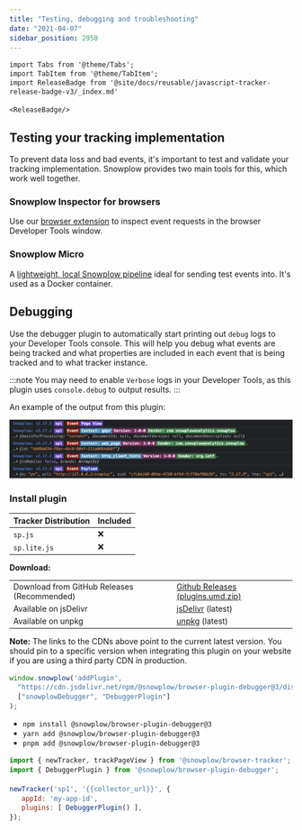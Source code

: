 ```yaml
---
title: "Testing, debugging and troubleshooting"
date: "2021-04-07"
sidebar_position: 2950
---
```


```mdx-code-block
import Tabs from '@theme/Tabs';
import TabItem from '@theme/TabItem';
import ReleaseBadge from '@site/docs/reusable/javascript-tracker-release-badge-v3/_index.md'

<ReleaseBadge/>
```

## Testing your tracking implementation

To prevent data loss and bad events, it's important to test and validate your tracking implementation. Snowplow provides two main tools for this, which work well together.

### Snowplow Inspector for browsers

Use our [browser extension](/docs/data-product-studio/data-quality/snowplow-inspector/overview/index.md) to inspect event requests in the browser Developer Tools window.

### Snowplow Micro

A [lightweight, local Snowplow pipeline](/docs/data-product-studio/data-quality/snowplow-micro/what-is-micro/index.md) ideal for sending test events into. It's used as a Docker container.


## Debugging

Use the debugger plugin to automatically start printing out `debug` logs to your Developer Tools console. This will help you debug what events are being tracked and what properties are included in each event that is being tracked and to what tracker instance.

:::note
You may need to enable `Verbose` logs in your Developer Tools, as this plugin uses `console.debug` to output results.
:::

An example of the output from this plugin:

![](images/Screenshot-2021-03-28-at-20.08.35.png)

### Install plugin

<Tabs groupId="platform" queryString>
  <TabItem value="js" label="JavaScript (tag)" default>

| Tracker Distribution | Included |
|----------------------|----------|
| `sp.js`              | ❌        |
| `sp.lite.js`         | ❌        |

**Download:**

<table class="has-fixed-layout"><tbody><tr><td>Download from GitHub Releases (Recommended)</td><td><a href="https://github.com/snowplow/snowplow-javascript-tracker/releases" target="_blank" rel="noreferrer noopener">Github Releases (plugins.umd.zip)</a></td></tr><tr><td>Available on jsDelivr</td><td><a href="https://cdn.jsdelivr.net/npm/@snowplow/browser-plugin-debugger@3/dist/index.umd.min.js" target="_blank" rel="noreferrer noopener">jsDelivr</a> (latest)</td></tr><tr><td>Available on unpkg</td><td><a href="https://unpkg.com/@snowplow/browser-plugin-debugger@3/dist/index.umd.min.js" target="_blank" rel="noreferrer noopener">unpkg</a> (latest)</td></tr></tbody></table>

**Note:** The links to the CDNs above point to the current latest version. You should pin to a specific version when integrating this plugin on your website if you are using a third party CDN in production.

```javascript
window.snowplow('addPlugin', 
  "https://cdn.jsdelivr.net/npm/@snowplow/browser-plugin-debugger@3/dist/index.umd.min.js",
  ["snowplowDebugger", "DebuggerPlugin"]
);
```

  </TabItem>
  <TabItem value="browser" label="Browser (npm)">

- `npm install @snowplow/browser-plugin-debugger@3`
- `yarn add @snowplow/browser-plugin-debugger@3`
- `pnpm add @snowplow/browser-plugin-debugger@3`

```javascript
import { newTracker, trackPageView } from '@snowplow/browser-tracker';
import { DebuggerPlugin } from '@snowplow/browser-plugin-debugger';

newTracker('sp1', '{{collector_url}}', { 
   appId: 'my-app-id', 
   plugins: [ DebuggerPlugin() ],
});
```

  </TabItem>
</Tabs>
